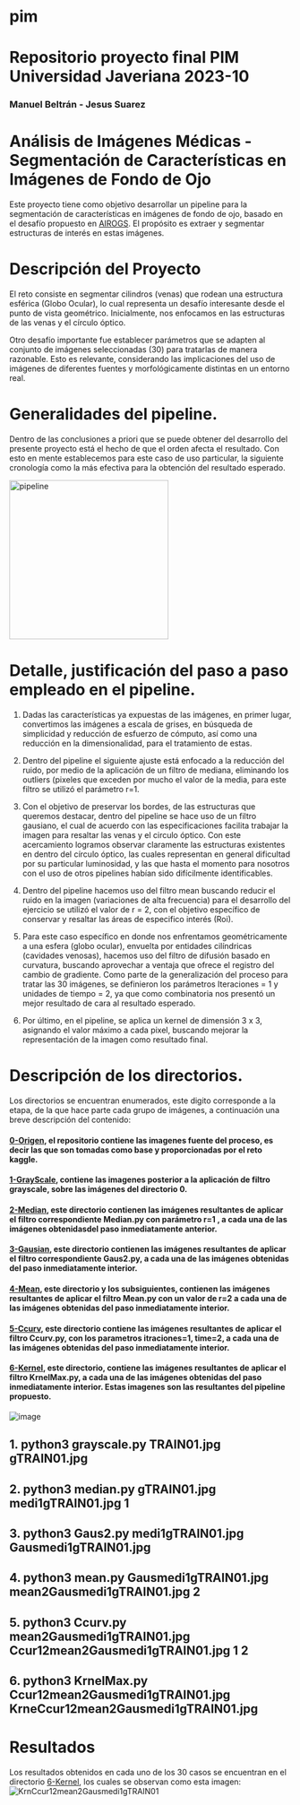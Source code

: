 # pim
# Repositorio proyecto final PIM Universidad Javeriana 2023-10
### Manuel Beltrán - Jesus Suarez

# Análisis de Imágenes Médicas - Segmentación de Características en Imágenes de Fondo de Ojo

Este proyecto tiene como objetivo desarrollar un pipeline para la segmentación de características en imágenes de fondo de ojo, basado en el desafío propuesto en [AIROGS](https://airogs.grand-challenge.org/data-and-challenge/). El propósito es extraer y segmentar estructuras de interés en estas imágenes.

# Descripción del Proyecto

El reto consiste en segmentar cilindros (venas) que rodean una estructura esférica (Globo Ocular), lo cual representa un desafío interesante desde el punto de vista geométrico. Inicialmente, nos enfocamos en las estructuras de las venas y el círculo óptico.

Otro desafío importante fue establecer parámetros que se adapten al conjunto de imágenes seleccionadas (30) para tratarlas de manera razonable. Esto es relevante, considerando las implicaciones del uso de imágenes de diferentes fuentes y morfológicamente distintas en un entorno real.

# Generalidades del pipeline.

Dentro de las conclusiones a priori que se puede obtener del desarrollo del presente proyecto está el hecho de que el orden afecta el resultado. Con esto en mente establecemos para este caso de uso particular, la siguiente cronología como la más efectiva para la obtención del resultado esperado.

<img width="284" alt="pipeline" src="https://github.com/IaManBel/pim/assets/124216691/aa955d5b-6f92-44eb-b8f0-11da5e2c66c4">

# Detalle, justificación del paso a paso empleado en el pipeline.

1.	Dadas las características ya expuestas de las imágenes, en primer lugar, convertimos las imágenes a escala de grises, en búsqueda de simplicidad y reducción de esfuerzo de cómputo, así como una reducción en la dimensionalidad, para el tratamiento de estas.

2.	Dentro del pipeline el siguiente ajuste está enfocado a la reducción del ruido, por medio de la aplicación de un    filtro de mediana, eliminando los outliers (pixeles que exceden por mucho el valor de la media, para este filtro se utilizó el parámetro r=1.

3.	Con el objetivo de preservar los bordes, de las estructuras que queremos destacar, dentro del pipeline se hace uso de un filtro gausiano, el cual de acuerdo con las especificaciones facilita trabajar la imagen para resaltar las venas y el circulo óptico. Con este acercamiento logramos observar claramente las estructuras existentes en dentro del círculo óptico, las cuales representan en general dificultad por su particular luminosidad, y las que hasta el momento para nosotros con el uso de otros pipelines habían sido difícilmente identificables.

4.	Dentro del pipeline hacemos uso del filtro mean buscando reducir el ruido en la imagen (variaciones de alta frecuencia) para el desarrollo del ejercicio se utilizó el valor de r = 2, con el objetivo específico de conservar y resaltar las áreas de especifico interés (Roi).

5.	Para este caso específico en donde nos enfrentamos geométricamente a una esfera (globo ocular), envuelta por entidades cilíndricas (cavidades venosas), hacemos uso del filtro de difusión basado en curvatura, buscando aprovechar a ventaja que ofrece el registro del cambio de gradiente. Como parte de la generalización del proceso para tratar las 30 imágenes, se definieron los parámetros Iteraciones = 1 y unidades de tiempo = 2, ya que como combinatoria nos presentó un mejor resultado de cara al resultado esperado.

6.	Por último, en el pipeline, se aplica un kernel de dimensión 3 x 3, asignando el valor máximo a cada pixel, buscando mejorar la representación de la imagen como resultado final.

# Descripción de los directorios.
Los directorios se encuentran enumerados, este digito corresponde a la etapa, de  la que hace parte cada grupo de imágenes, a continuación una breve descripción del contenido:
#### [0-Origen](https://github.com/IaManBel/pim/tree/main/0-origen), el repositorio contiene  las imagenes fuente del proceso, es decir las que son tomadas como base y proporcionadas por el reto kaggle.

#### [1-GrayScale](https://github.com/IaManBel/pim/tree/main/1-GrayScale), contiene las imagenes posterior a la aplicación de filtro grayscale, sobre las imágenes del directorio 0.

#### [2-Median](https://github.com/IaManBel/pim/tree/main/2-Median), este directorio contienen las imágenes resultantes de aplicar el filtro correspondiente Median.py con parámetro r=1 , a cada una de las imágenes obtenidasdel paso inmediatamente anterior.

#### [3-Gausian](https://github.com/IaManBel/pim/tree/main/3-Median), este directorio contienen las imágenes resultantes de aplicar el filtro correspondiente Gaus2.py, a cada una de las imágenes obtenidas del paso inmediatamente interior.

#### [4-Mean](https://github.com/IaManBel/pim/tree/main/4-Mean), este directorio y los subsiguientes, contienen las imágenes resultantes de aplicar el filtro Mean.py con un valor de r=2 a cada una de las imágenes obtenidas del paso inmediatamente interior.

#### [5-Ccurv](https://github.com/IaManBel/pim/tree/main/5-Ccurv), este directorio  contiene las imágenes resultantes de aplicar el filtro Ccurv.py, con los parametros itraciones=1, time=2, a cada una de las imágenes obtenidas del paso inmediatamente interior.

#### [6-Kernel](https://github.com/IaManBel/pim/tree/main/6-Kernel), este directorio, contiene las imágenes resultantes de aplicar el filtro KrnelMax.py, a cada una de las imágenes obtenidas del paso inmediatamente interior. Estas imagenes son las resultantes del pipeline propuesto.

![image](https://github.com/IaManBel/pim/assets/124216691/c619f9aa-16ed-468d-a629-04406bc9ae53)


## 1. python3  grayscale.py TRAIN01.jpg gTRAIN01.jpg 
## 2. python3  median.py gTRAIN01.jpg medi1gTRAIN01.jpg 1  
## 3. python3  Gaus2.py medi1gTRAIN01.jpg Gausmedi1gTRAIN01.jpg    
## 4. python3  mean.py Gausmedi1gTRAIN01.jpg mean2Gausmedi1gTRAIN01.jpg 2  
## 5. python3  Ccurv.py mean2Gausmedi1gTRAIN01.jpg Ccur12mean2Gausmedi1gTRAIN01.jpg 1 2  
## 6. python3  KrnelMax.py Ccur12mean2Gausmedi1gTRAIN01.jpg KrneCcur12mean2Gausmedi1gTRAIN01.jpg   

# Resultados
Los resultados obtenidos en cada uno de los 30 casos se encuentran en el directorio [6-Kernel](https://github.com/IaManBel/pim/tree/main/6-Kernel), los cuales se observan como esta imagen:
![KrnCcur12mean2Gausmedi1gTRAIN01](https://github.com/IaManBel/pim/assets/124216691/1a1f823f-cb90-4b1c-9432-82c2112c7770)







